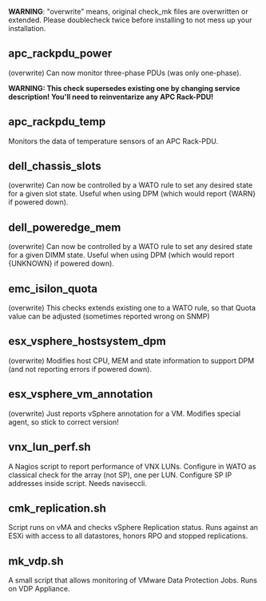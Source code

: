 **WARNING**: "overwrite" means, original check_mk files are overwritten or extended. Please doublecheck twice before installing to not mess up your installation.

## apc_rackpdu_power
  
(overwrite) Can now monitor three-phase PDUs (was only one-phase).

**WARNING: This check supersedes existing one by changing service description! You'll need to reinventarize any APC Rack-PDU!**

## apc_rackpdu_temp
  
Monitors the data of temperature sensors of an APC Rack-PDU.

## dell_chassis_slots

(overwrite) Can now be controlled by a WATO rule to set any desired state for a given slot state. Useful when using DPM (which would report {WARN} if powered down).

## dell_poweredge_mem

(overwrite) Can now be controlled by a WATO rule to set any desired state for a given DIMM state. Useful when using DPM (which would report {UNKNOWN} if powered down).

## emc_isilon_quota

(overwrite) This checks extends existing one to a WATO rule, so that Quota value can be adjusted (sometimes reported wrong on SNMP)

## esx_vsphere_hostsystem_dpm

(overwrite) Modifies host CPU, MEM and state information to support DPM (and not reporting errors if powered down).

## esx_vsphere_vm_annotation

(overwrite) Just reports vSphere annotation for a VM. Modifies special agent, so stick to correct version!

## vnx_lun_perf.sh

A Nagios script to report performance of VNX LUNs. Configure in WATO as classical check for the array (not SP), one per LUN. Configure SP IP addresses inside script. Needs naviseccli.

## cmk_replication.sh

Script runs on vMA and checks vSphere Replication status. Runs against an ESXi with access to all datastores, honors RPO and stopped replications.

## mk_vdp.sh ##

A small script that allows monitoring of VMware Data Protection Jobs. Runs on VDP Appliance.
